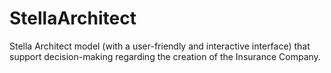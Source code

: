 # StellaArchitect

Stella Architect  model (with a user-friendly and interactive interface) that support decision-making regarding the creation of the Insurance Company.
